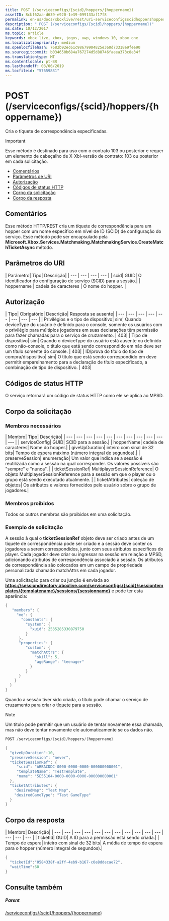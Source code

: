 ```yaml
---
title: POST (/serviceconfigs/{scid}/hoppers/{hoppername})
assetID: 8cbf62aa-d639-e920-1e39-099133af17f8
permalink: en-us/docs/xboxlive/rest/uri-serviceconfigsscidhoppershoppernamepost.html
description: " POST (/serviceconfigs/{scid}/hoppers/{hoppername})"
ms.date: 10/12/2017
ms.topic: article
keywords: xbox live, xbox, jogos, uwp, windows 10, xbox one
ms.localizationpriority: medium
ms.openlocfilehash: 7682b92ec61c98679904825e360d73318e9fee90
ms.sourcegitcommit: b034650b684a767274d5d88746faeea373c8e34f
ms.translationtype: MT
ms.contentlocale: pt-BR
ms.lasthandoff: 03/06/2019
ms.locfileid: "57659831"
---
```

# <a name="post-serviceconfigsscidhoppershoppername"></a>POST (/serviceconfigs/{scid}/hoppers/{hoppername})

Cria o tíquete de correspondência especificadas.

> [!IMPORTANT]
> Esse método é destinado para uso com o contrato 103 ou posterior e requer um elemento de cabeçalho de X-Xbl-versão de contrato: 103 ou posterior em cada solicitação.

  * [Comentários](#ID4ET)
  * [Parâmetros de URI](#ID4E5)
  * [Autorização](#ID4EJB)
  * [Códigos de status HTTP](#ID4E3C)
  * [Corpo da solicitação](#ID4EFD)
  * [Corpo da resposta](#ID4E3G)

<a id="ID4ET"></a>


## <a name="remarks"></a>Comentários

Esse método HTTP/REST cria um tíquete de correspondência para um hopper com um nome específico em nível de ID (SCID) de configuração do serviço. Esse método pode ser encapsulado pela **Microsoft.Xbox.Services.Matchmaking.MatchmakingService.CreateMatchTicketAsync** método.  
<a id="ID4E5"></a>


## <a name="uri-parameters"></a>Parâmetros do URI

| Parâmetro| Tipo| Descrição|
| --- | --- | --- | --- |
| scid| GUID| O identificador do configuração de serviço (SCID) para a sessão.|
| hoppername | cadeia de caracteres | O nome do hopper. |

<a id="ID4EJB"></a>


## <a name="authorization"></a>Autorização

| Tipo| Obrigatório| Descrição| Resposta se ausente|
| --- | --- | --- | --- | --- | --- | --- | --- |
| Privilégios e o tipo de dispositivo| sim| Quando deviceType do usuário é definido para o console, somente os usuários com o privilégio para múltiplos jogadores em suas declarações têm permissão para fazer chamadas para o serviço de cruzamento. | 403|
| Tipo de dispositivo| sim| Quando o deviceType do usuário está ausente ou definido como não-console, o título que está sendo correspondido em não deve ser um título somente do console. | 403|
| ID/prova do título do tipo de compra/dispositivo| sim| O título que está sendo correspondido em deve permitir emparelhamento para a declaração de título especificado, a combinação de tipo de dispositivo. | 403|

<a id="ID4E3C"></a>


## <a name="http-status-codes"></a>Códigos de status HTTP
O serviço retornará um código de status HTTP como ele se aplica ao MPSD.  
<a id="ID4EFD"></a>


## <a name="request-body"></a>Corpo da solicitação

<a id="ID4ELD"></a>


### <a name="required-members"></a>Membros necessários

| Membro| Tipo| Descrição|
| --- | --- | --- | --- | --- | --- | --- | --- | --- | --- | --- |
| serviceConfig| GUID| SCID para a sessão.|
| hopperName| cadeia de caracteres| Nome do hopper.|
| giveUpDuration| inteiro com sinal de 32 bits| Tempo de espera máximo (número integral de segundos).|
| preserveSession| enumeração| Um valor que indica se a sessão é reutilizada como a sessão na qual corresponder. Os valores possíveis são "sempre" e "nunca". |
| ticketSessionRef| MultiplayerSessionReference| O objeto MultiplayerSessionReference para a sessão em que o player ou o grupo está sendo executado atualmente. |
| ticketAttributes| coleção de objetos| Os atributos e valores fornecidos pelo usuário sobre o grupo de jogadores.|

<a id="ID4EXF"></a>


### <a name="prohibited-members"></a>Membros proibidos

Todos os outros membros são proibidos em uma solicitação.

<a id="ID4ECG"></a>


### <a name="sample-request"></a>Exemplo de solicitação

A sessão à qual o **ticketSessionRef** objeto deve ser criado antes de um tíquete de correspondência pode ser criado e a sessão deve conter os jogadores a serem correspondidos, junto com seus atributos específicos do player. Cada jogador deve criar ou ingressar na sessão em relação a MPSD, adicionando atributos de correspondência associado à sessão. Os atributos de correspondência são colocados em um campo de propriedade personalizada chamado matchAttrs em cada jogador.

Uma solicitação para criar ou junção é enviada ao **https://sessiondirectory.xboxlive.com/serviceconfigs/{scid}/sessiontemplates/{templatename}/sessions/{sessionname}** e pode ter esta aparência:


```cpp
{
   "members": {
     "me": {
       "constants": {
         "system": {
           "xuid": 2535285330879750
         }
      },
      "properties": {
         "custom": {
           "matchAttrs": {
             "skill": 5,
             "ageRange": "teenager"
           }
         }
      }
    }
  }
}

```


Quando a sessão tiver sido criada, o título pode chamar o serviço de cruzamento para criar o tíquete para a sessão.


> [!NOTE] 
> Um título pode permitir que um usuário de tentar novamente essa chamada, mas não deve tentar novamente ele automaticamente se os dados não.  



```cpp
POST /serviceconfigs/{scid}/hoppers/{hoppername}

{
  "giveUpDuration":10,
  "preserveSession": "never",
  "ticketSessionRef": {
     "scid": "ABBACDDC-0000-0000-0000-000000000001",  
     "templateName": "TestTemplate",
     "name": "5E55104-0000-0000-0000-000000000001"
  },
  "ticketAttributes": {
    "desiredMap": "Test Map",
    "desiredGameType": "Test GameType"
  }
}

```


<a id="ID4E3G"></a>


## <a name="response-body"></a>Corpo da resposta

| Membro| Descrição|
| --- | --- | --- | --- | --- | --- | --- | --- | --- | --- | --- | --- | --- | --- |
| ticketId| GUID| A ID para a permissão está sendo criada.|
| Tempo de espera| inteiro com sinal de 32 bits| A média de tempo de espera para o hopper (número integral de segundos).|


```cpp
{
  "ticketId":"0584338f-a2ff-4eb9-b167-c0e8ddecae72",
  "waitTime":60
}

```


<a id="ID4EHAAC"></a>


## <a name="see-also"></a>Consulte também

<a id="ID4EJAAC"></a>


##### <a name="parent"></a>Parent  

[/serviceconfigs/{scid}/hoppers/{hoppername}](uri-serviceconfigsscidhoppershoppername.md)
